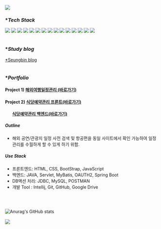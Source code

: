 <img src="https://capsule-render.vercel.app/api?type=rounded&color=gradient&height=300&section=header&text=Hi!%20I'm%20Seungbin&render&animation=fadeIn&fontSize=90" />

### **Tech Stack*
<img src="https://img.shields.io/badge/html5-E34F26?style=for-the-badge&logo=html5&logoColor=white"/> <img src="https://img.shields.io/badge/css3-1572B6?style=for-the-badge&logo=css3&logoColor=white"/>
<img src="https://img.shields.io/badge/bootstrap-7952B3?style=for-the-badge&logo=bootstrap&logoColor=white"/>
<img src="https://img.shields.io/badge/javascript-F7DF1E?style=for-the-badge&logo=javascript&logoColor=white"/> 
<img src="https://img.shields.io/badge/JAVA-007396?style=for-the-badge&logo=java&logoColor=white">
<img src="https://img.shields.io/badge/springboot-6DB33F?style=for-the-badge&logo=springboot&logoColor=white"/>
<img src="https://img.shields.io/badge/springsecurity-6DB33F?style=for-the-badge&logo=springsecurityt&logoColor=white"/>
<img src="https://img.shields.io/badge/mysql-4479A1?style=for-the-badge&logo=mysql&logoColor=white"/>
<img src="https://img.shields.io/badge/postman-FF6C37?style=for-the-badge&logo=postmant&logoColor=white"/>
<img src="https://img.shields.io/badge/intellijidea-000000?style=for-the-badge&logo=intellijidea&logoColor=white"/>
<img src="https://img.shields.io/badge/git-F05032?style=for-the-badge&logo=git&logoColor=white"/>
<img src="https://img.shields.io/badge/github-181717?style=for-the-badge&logo=github&logoColor=white"/>
<img src="https://img.shields.io/badge/react-61DAFB?style=for-the-badge&logo=react&logoColor=white"/>
<img src="https://img.shields.io/badge/hibernate-59666C?style=for-the-badge&logo=hibernate&logoColor=white"/>
<img src="https://img.shields.io/badge/visual studio code-5C2D91?style=for-the-badge&logo=visualstudiocode&logoColor=white"/>
<br>
<br>

### **Study blog*
[*Seungbin blog](https://blog.naver.com/imsen4)
<br>
<br>


### **Portfolio*
#### Project 1)  [해외여행일정관리 (바로가기)](https://github.com/Langssa/schedule.git)
#### Project 2)  [식당예약관리 프론트(바로가기)](https://github.com/Langssa/Eatable_App_Frontend.git)
####  &nbsp; &nbsp; &nbsp; &nbsp;[식당예약관리 백엔드(바로가기)](https://github.com/Langssa/EatTable_Backend.git)

##### Outline
* 해외 공연/관광지 일정 사전 검색 및 항공편을 동일 사이트에서 확인 가능하여 일정 관리를 수월하게 할 수 있게 하기 위함. 

##### Use Stack
* 프론트엔드: HTML, CSS, BootStrap, JavaScript
* 백엔드: JAVA, Servlet, MyBatis, OAUTH2, Spring Boot
* DB액션 처리: JDBC, MySQL, POSTMAN
* 개발 Tool : Intellij, Git, GitHub, Google Drive
<br>
<br>

![Anurag's GitHub stats](https://github-readme-stats.vercel.app/api?username=Langssa&show_icons=true&theme=radical)<br><br>
<img src="https://capsule-render.vercel.app/api?type=rounded&color=gradient&height=20&section=header&render&animation=fadeIn" />
